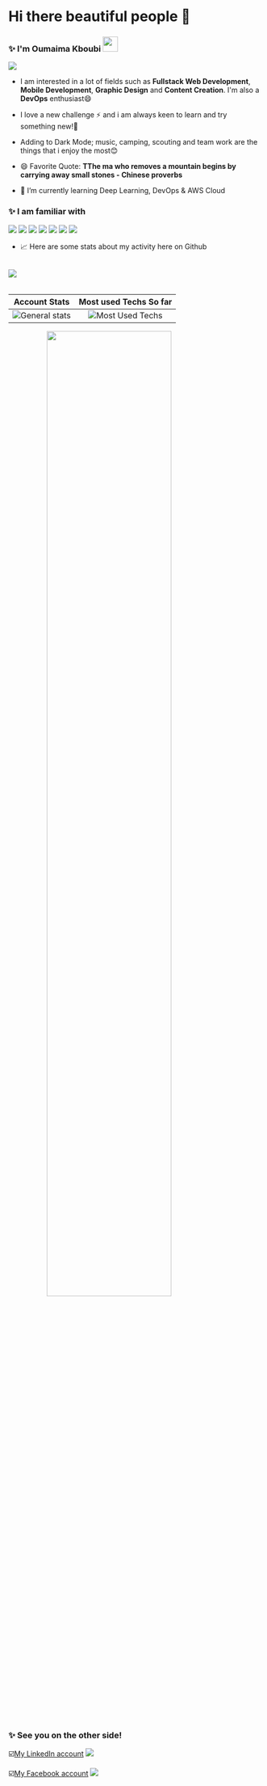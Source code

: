 # Hi there beautiful people 👋
### ✨ I'm Oumaima Kboubi <img src="https://raw.githubusercontent.com/MartinHeinz/MartinHeinz/master/wave.gif" width="30px">

<a href="https://github.com/DenverCoder1/readme-typing-svg">
<img src="https://readme-typing-svg.herokuapp.com?lines=Software+Engineering+Student;Full+Stack+Developer;DevOps+enthusiast;Deep+Learning+and+machine+learning+enthusiast;Always%20learning%20new%20things&center=false&width=500&height=50">
</a>


* I am interested in a lot of fields such as **Fullstack Web Development**, **Mobile Development**, **Graphic Design** and **Content Creation**. I'm also a **DevOps** enthusiast😄

* I love a new challenge ⚡ and i am always keen to learn and try something new!🤩

* Adding to Dark Mode; music, camping, scouting and team work are the things that i enjoy the most😊
 
* 😄 Favorite Quote: **TThe ma who removes a mountain begins by carrying away small stones - Chinese proverbs**

* 🌱 I’m currently learning Deep Learning, DevOps & AWS Cloud


### ✨ I am familiar with
![](https://img.shields.io/static/v1?label=&message=Symfony&color=red) ![](https://img.shields.io/static/v1?label=&message=ReactNative&color=orange) ![](https://img.shields.io/static/v1?label=&message=Angular&color=yellow) ![](https://img.shields.io/static/v1?label=&message=NestJS&color=green)  ![](https://img.shields.io/static/v1?label=&message=Java/JEE&color=blue) ![](https://img.shields.io/static/v1?label=&message=Flutter&color=blueviolet) ![](https://img.shields.io/static/v1?label=&message=Python&color=violet)

- 📈 Here are some stats about my activity here on Github<br><br>

<img src="https://activity-graph.herokuapp.com/graph?username=oumaima-kboubi&hide_border=true&theme=dark" style="align=center"/><br><br>

Account Stats | Most used Techs So far 
:---: | :---:
![General stats](https://github-readme-stats.vercel.app/api?username=oumaima-kboubi&&show_icons=true&theme=dark&hide_border=true) | ![Most Used Techs](https://github-readme-stats.vercel.app/api/top-langs/?username=oumaima-kboubi&theme=dark&layout=compact)

<img src="https://github-readme-streak-stats.herokuapp.com/?user=oumaima-kboubi&theme=dark" style="margin: auto; display: block; width: 70%"/>
<br>

### ✨ See you on the other side!

 ☑️[My LinkedIn account](https://www.linkedin.com/in/oumaima-kboubi-63a8a5194/)  ![](https://img.shields.io/badge/-informational?style=flat&logo=LinkedIn&logoColor=white&color=blue)

☑️[My Facebook account](https://www.facebook.com/oumaima.kaboubi1/)  ![](https://img.shields.io/badge/-informational?style=flat&logo=facebook&logoColor=white&color=blue) 
<!--
**oumaima-kboubi/oumaima-kboubi** is a ✨ _special_ ✨ repository because its `README.md` (this file) appears on your GitHub profile.

Here are some ideas to get you started:

- 🔭 I’m currently working on ...
- 🌱 I’m currently learning ...
- 👯 I’m looking to collaborate on ...
- 🤔 I’m looking for help with ...
- 💬 Ask me about ...
- 📫 How to reach me: ...
- 😄 Pronouns: ...
- ⚡ Fun fact: ...
-->
